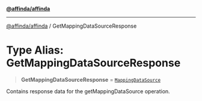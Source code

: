 [**@affinda/affinda**](../README.md)

***

[@affinda/affinda](../globals.md) / GetMappingDataSourceResponse

# Type Alias: GetMappingDataSourceResponse

> **GetMappingDataSourceResponse** = [`MappingDataSource`](../interfaces/MappingDataSource.md)

Contains response data for the getMappingDataSource operation.
